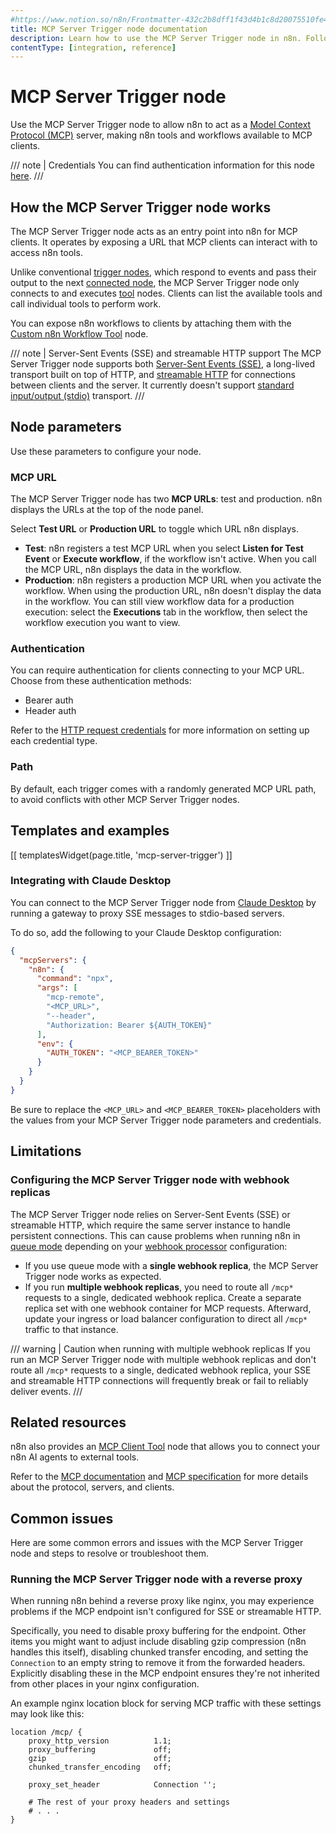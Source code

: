 ```yaml
---
#https://www.notion.so/n8n/Frontmatter-432c2b8dff1f43d4b1c8d20075510fe4
title: MCP Server Trigger node documentation
description: Learn how to use the MCP Server Trigger node in n8n. Follow technical documentation to integrate the MCP Server Trigger node into your workflows.
contentType: [integration, reference]
---
```


# MCP Server Trigger node

Use the MCP Server Trigger node to allow n8n to act as a [Model Context Protocol (MCP)](https://modelcontextprotocol.io/introduction) server, making n8n tools and workflows available to MCP clients.

///  note  | Credentials
You can find authentication information for this node [here](/integrations/builtin/credentials/httprequest.md).
///

## How the MCP Server Trigger node works

The MCP Server Trigger node acts as an entry point into n8n for MCP clients. It operates by exposing a URL that MCP clients can interact with to access n8n tools.

Unlike conventional [trigger nodes](/glossary.md#trigger-node-n8n), which respond to events and pass their output to the next [connected node](/workflows/components/connections.md), the MCP Server Trigger node only connects to and executes [tool](/advanced-ai/examples/understand-tools.md) nodes. Clients can list the available tools and call individual tools to perform work.

You can expose n8n workflows to clients by attaching them with the [Custom n8n Workflow Tool](/integrations/builtin/cluster-nodes/sub-nodes/n8n-nodes-langchain.toolworkflow.md) node.

/// note | Server-Sent Events (SSE) and streamable HTTP support
The MCP Server Trigger node supports both [Server-Sent Events (SSE)](https://modelcontextprotocol.io/docs/concepts/transports#server-sent-events-sse), a long-lived transport built on top of HTTP, and [streamable HTTP](https://modelcontextprotocol.io/specification/2025-03-26/basic/transports#streamable-http) for connections between clients and the server. It currently doesn't support [standard input/output (stdio)](https://modelcontextprotocol.io/docs/concepts/transports#standard-input%2Foutput-stdio) transport.
///

## Node parameters

Use these parameters to configure your node.

### MCP URL

The MCP Server Trigger node has two **MCP URLs**: test and production. n8n displays the URLs at the top of the node panel.

Select **Test URL** or **Production URL** to toggle which URL n8n displays.

* **Test**: n8n registers a test MCP URL when you select **Listen for Test Event** or **Execute workflow**, if the workflow isn't active. When you call the MCP URL, n8n displays the data in the workflow.
* **Production**: n8n registers a production MCP URL when you activate the workflow. When using the production URL, n8n doesn't display the data in the workflow. You can still view workflow data for a production execution: select the **Executions** tab in the workflow, then select the workflow execution you want to view.

### Authentication

You can require authentication for clients connecting to your MCP URL. Choose from these authentication methods:

- Bearer auth
- Header auth

Refer to the [HTTP request credentials](/integrations/builtin/credentials/httprequest.md) for more information on setting up each credential type.

### Path

By default, each trigger comes with a randomly generated MCP URL path, to avoid conflicts with other MCP Server Trigger nodes. 

## Templates and examples

<!-- see https://www.notion.so/n8n/Pull-in-templates-for-the-integrations-pages-37c716837b804d30a33b47475f6e3780 -->
[[ templatesWidget(page.title, 'mcp-server-trigger') ]]

### Integrating with Claude Desktop

You can connect to the MCP Server Trigger node from [Claude Desktop](https://claude.ai/download) by running a gateway to proxy SSE messages to stdio-based servers.

To do so, add the following to your Claude Desktop configuration:

```json
{
  "mcpServers": {
    "n8n": {
      "command": "npx",
      "args": [
        "mcp-remote",
        "<MCP_URL>",
        "--header",
        "Authorization: Bearer ${AUTH_TOKEN}"
      ],
      "env": {
        "AUTH_TOKEN": "<MCP_BEARER_TOKEN>"
      }
    }
  }
}
```

Be sure to replace the `<MCP_URL>` and `<MCP_BEARER_TOKEN>` placeholders with the values from your MCP Server Trigger node parameters and credentials.

## Limitations

### Configuring the MCP Server Trigger node with webhook replicas

The MCP Server Trigger node relies on Server-Sent Events (SSE) or streamable HTTP, which require the same server instance to handle persistent connections. This can cause problems when running n8n in [queue mode](/hosting/scaling/queue-mode.md) depending on your [webhook processor](/hosting/scaling/queue-mode.md#webhook-processors) configuration:

* If you use queue mode with a **single webhook replica**, the MCP Server Trigger node works as expected.
* If you run **multiple webhook replicas**, you need to route all `/mcp*` requests to a single, dedicated webhook replica. Create a separate replica set with one webhook container for MCP requests. Afterward, update your ingress or load balancer configuration to direct all `/mcp*` traffic to that instance.

/// warning | Caution when running with multiple webhook replicas
If you run an MCP Server Trigger node with multiple webhook replicas and don't route all `/mcp*` requests to a single, dedicated webhook replica, your SSE and streamable HTTP connections will frequently break or fail to reliably deliver events.
///

## Related resources

n8n also provides an [MCP Client Tool](/integrations/builtin/cluster-nodes/sub-nodes/n8n-nodes-langchain.toolmcp.md) node that allows you to connect your n8n AI agents to external tools.

Refer to the [MCP documentation](https://modelcontextprotocol.io/introduction) and [MCP specification](https://modelcontextprotocol.io/specification/) for more details about the protocol, servers, and clients.

## Common issues

Here are some common errors and issues with the MCP Server Trigger node and steps to resolve or troubleshoot them.

### Running the MCP Server Trigger node with a reverse proxy

When running n8n behind a reverse proxy like nginx, you may experience problems if the MCP endpoint isn't configured for SSE or streamable HTTP.

Specifically, you need to disable proxy buffering for the endpoint. Other items you might want to adjust include disabling gzip compression (n8n handles this itself), disabling chunked transfer encoding, and setting the `Connection` to an empty string to remove it from the forwarded headers. Explicitly disabling these in the MCP endpoint ensures they're not inherited from other places in your nginx configuration.

An example nginx location block for serving MCP traffic with these settings may look like this:

```
location /mcp/ {
    proxy_http_version          1.1;
    proxy_buffering             off;
    gzip                        off;
    chunked_transfer_encoding   off;

    proxy_set_header            Connection '';

    # The rest of your proxy headers and settings
    # . . .
}
```
